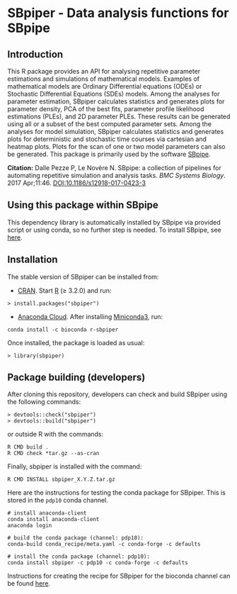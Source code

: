 # SBpiper - Data analysis functions for SBpipe

## Introduction
This R package provides an API for analysing repetitive parameter estimations and simulations of mathematical models. Examples of mathematical models are Ordinary Differential equations (ODEs) or Stochastic Differential Equations (SDEs) models. Among the analyses for parameter estimation, SBpiper calculates statistics and generates plots for parameter density, PCA of the best fits, parameter profile likelihood estimations (PLEs), and 2D parameter PLEs. These results can be generated using all or a subset of the best computed parameter sets. Among the analyses for model simulation, SBpiper calculates statistics and generates plots for deterministic and stochastic time courses via cartesian and heatmap plots. Plots for the scan of one or two model parameters can also be generated. This package is primarily used by the software [SBpipe](http://sbpipe.readthedocs.io).

**Citation:** Dalle Pezze P, Le Novère N. SBpipe: a collection of pipelines for automating repetitive
simulation and analysis tasks. *BMC Systems Biology*. 2017 Apr;11:46. [DOI:10.1186/s12918-017-0423-3](https://doi.org/10.1186/s12918-017-0423-3)


## Using this package within SBpipe
This dependency library is automatically installed by SBpipe via provided script or using conda, so no further step is needed. To install SBpipe, see [here](http://sbpipe.readthedocs.io). 


## Installation
The stable version of SBpiper can be installed from:

- [CRAN](https://cran.r-project.org/package=sbpiper). Start [R](https://www.r-project.org/) (≥ 3.2.0) and run: 
```
> install.packages("sbpiper")
```
- [Anaconda Cloud](https://anaconda.org/bioconda/r-sbpiper). After installing [Miniconda3](https://conda.io/miniconda.html), run: 
```
conda install -c bioconda r-sbpiper
```

Once installed, the package is loaded as usual:
```
> library(sbpiper)
```

## Package building (developers)
After cloning this repository, developers can check and build SBpiper using the following commands: 
```
> devtools::check("sbpiper")
> devtools::build("sbpiper")
```

or outside R with the commands:
```
R CMD build .
R CMD check *tar.gz --as-cran
```

Finally, sbpiper is installed with the command: 
```
R CMD INSTALL sbpiper_X.Y.Z.tar.gz
```

Here are the instructions for testing the conda package for SBpiper. This is stored in the `pdp10` conda channel.
```
# install anaconda-client
conda install anaconda-client
anaconda login

# build the conda package (channel: pdp10):
conda-build conda_recipe/meta.yaml -c conda-forge -c defaults
 
# install the conda package (channel: pdp10):
conda install sbpiper -c pdp10 -c conda-forge -c defaults
```

Instructions for creating the recipe for SBpiper for the bioconda channel can be found [here](http://sbpipe.readthedocs.io).
